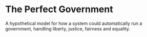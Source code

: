 The Perfect Government
=====

A hypothetical model for how a system could automatically run a government, handling liberty, justice, fairness and equality.
